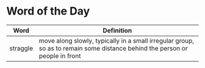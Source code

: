 # Word of the Day

|Word|Definition|
|---|---|
|straggle|move along slowly, typically in a small irregular group, so as to remain some distance behind the person or people in front|